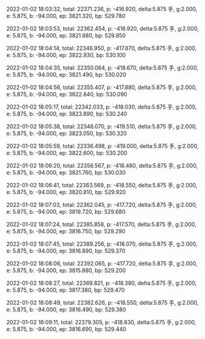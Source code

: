 2022-01-02 18:03:32, total: 22371.236, p: -416.920, delta:5.875 手, g:2.000, e: 5.875, b: -94.000, ep: 3821.320, bp: 529.780

2022-01-02 18:03:53, total: 22362.454, p: -416.920, delta:5.875 手, g:2.000, e: 5.875, b: -94.000, ep: 3821.880, bp: 529.850

2022-01-02 18:04:14, total: 22346.950, p: -417.870, delta:5.875 手, g:2.000, e: 5.875, b: -94.000, ep: 3822.930, bp: 530.100

2022-01-02 18:04:35, total: 22350.064, p: -418.670, delta:5.875 手, g:2.000, e: 5.875, b: -94.000, ep: 3821.490, bp: 530.020

2022-01-02 18:04:56, total: 22355.407, p: -417.880, delta:5.875 手, g:2.000, e: 5.875, b: -94.000, ep: 3822.840, bp: 530.090

2022-01-02 18:05:17, total: 22342.033, p: -418.030, delta:5.875 手, g:2.000, e: 5.875, b: -94.000, ep: 3823.890, bp: 530.240

2022-01-02 18:05:38, total: 22346.070, p: -419.510, delta:5.875 手, g:2.000, e: 5.875, b: -94.000, ep: 3823.050, bp: 530.320

2022-01-02 18:05:59, total: 22336.498, p: -419.000, delta:5.875 手, g:2.000, e: 5.875, b: -94.000, ep: 3822.600, bp: 530.200

2022-01-02 18:06:20, total: 22356.567, p: -418.480, delta:5.875 手, g:2.000, e: 5.875, b: -94.000, ep: 3821.760, bp: 530.030

2022-01-02 18:06:41, total: 22363.569, p: -418.550, delta:5.875 手, g:2.000, e: 5.875, b: -94.000, ep: 3820.810, bp: 529.920

2022-01-02 18:07:03, total: 22362.045, p: -417.720, delta:5.875 手, g:2.000, e: 5.875, b: -94.000, ep: 3819.720, bp: 529.680

2022-01-02 18:07:24, total: 22385.858, p: -417.570, delta:5.875 手, g:2.000, e: 5.875, b: -94.000, ep: 3816.750, bp: 529.290

2022-01-02 18:07:45, total: 22389.256, p: -418.070, delta:5.875 手, g:2.000, e: 5.875, b: -94.000, ep: 3816.890, bp: 529.370

2022-01-02 18:08:06, total: 22392.065, p: -417.720, delta:5.875 手, g:2.000, e: 5.875, b: -94.000, ep: 3815.880, bp: 529.200

2022-01-02 18:08:27, total: 22369.821, p: -418.380, delta:5.875 手, g:2.000, e: 5.875, b: -94.000, ep: 3817.380, bp: 529.470

2022-01-02 18:08:49, total: 22382.626, p: -418.550, delta:5.875 手, g:2.000, e: 5.875, b: -94.000, ep: 3816.490, bp: 529.380

2022-01-02 18:09:11, total: 22379.305, p: -418.830, delta:5.875 手, g:2.000, e: 5.875, b: -94.000, ep: 3816.690, bp: 529.440